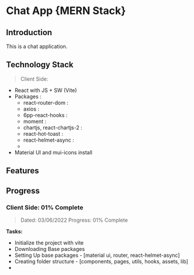 # Chat App {MERN Stack}

## Introduction

This is a chat application.

## Technology Stack

> Client Side:

- React with JS + SW (Vite)
- Packages :
  - react-router-dom    : 
  - axios   : 
  - 6pp-react-hooks : 
  - moment  : 
  - chartjs, react-chartjs-2 : 
  - react-hot-toast : 
  - react-helmet-async  :
  - 
- Material UI and mui-icons install

## Features

## Progress

### Client Side: 01% Complete

> Dated: 03/06/2022
> Progress: 01% Complete

**Tasks:**

- Initialize the project with vite
- Downloading Base packages
- Setting Up base packages - [material ui, router, react-helmet-async]
- Creating folder structure - [components, pages, utils, hooks, assets, lib]
-
